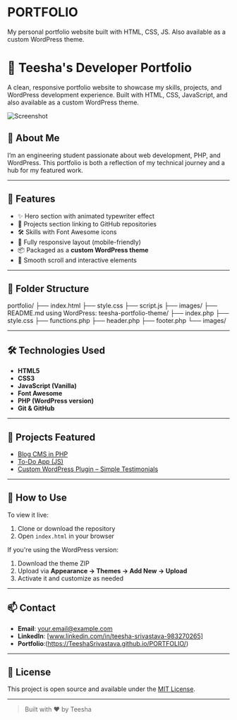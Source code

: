 # PORTFOLIO
My personal portfolio website built with HTML, CSS, JS. Also available as a custom WordPress theme.
# 💼 Teesha's Developer Portfolio

A clean, responsive portfolio website to showcase my skills, projects, and WordPress development experience. Built with HTML, CSS, JavaScript, and also available as a custom WordPress theme.

![Screenshot](https://1drv.ms/i/c/abcd56ca043f08e8/Ee_fWhTqL1lItQtWUVyvmSYBEMr75G2C-oRJ3_7vxdrj4w?e=DactFG) <!-- You can replace this with your screenshot path -->

## 🧠 About Me

I’m an engineering student passionate about web development, PHP, and WordPress. This portfolio is both a reflection of my technical journey and a hub for my featured work.

---

## 🚀 Features

- ✨ Hero section with animated typewriter effect
- 📁 Projects section linking to GitHub repositories
- 🛠️ Skills with Font Awesome icons
- 📱 Fully responsive layout (mobile-friendly)
- 📦 Packaged as a **custom WordPress theme**
- 🎯 Smooth scroll and interactive elements

---

## 📂 Folder Structure
portfolio/
├── index.html
├── style.css
├── script.js
├── images/
├── README.md
 using WordPress:
teesha-portfolio-theme/
├── index.php
├── style.css
├── functions.php
├── header.php
├── footer.php
└── images/

---

## 🛠️ Technologies Used

- **HTML5**
- **CSS3**
- **JavaScript (Vanilla)**
- **Font Awesome**
- **PHP (WordPress version)**
- **Git & GitHub**

---

## 📌 Projects Featured

- [Blog CMS in PHP](https://github.com/TeeshaSrivastava/blog-cms)
- [To-Do App (JS)](https://github.com/TeeshaSrivastava/todo-app)
- [Custom WordPress Plugin – Simple Testimonials](https://github.com/TeeshaSrivastava/simple-testimonials)

---

## 🔧 How to Use

To view it live:

1. Clone or download the repository
2. Open `index.html` in your browser

If you're using the WordPress version:

1. Download the theme ZIP
2. Upload via **Appearance → Themes → Add New → Upload**
3. Activate it and customize as needed

---

## 📫 Contact

- **Email**: your.email@example.com  
- **LinkedIn**: [www.linkedin.com/in/teesha-srivastava-983270265]
- **Portfolio**:(https://TeeshaSrivastava.github.io/PORTFOLIO/)

---

## 📜 License

This project is open source and available under the [MIT License](LICENSE).

---

> Built with ❤️ by Teesha



